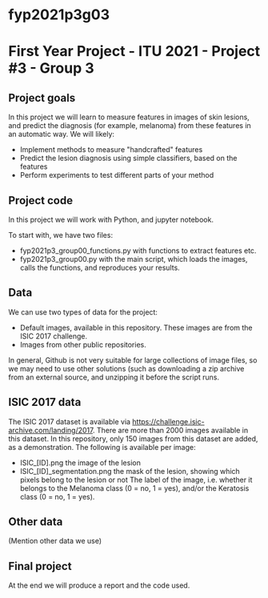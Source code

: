 # fyp2021p3g03
# First Year Project - ITU 2021 - Project #3 - Group 3

## Project goals
In this project we will learn to measure features in images of skin lesions, and predict the diagnosis (for example, melanoma) from these features in an automatic way. We will likely:
* Implement methods to measure "handcrafted" features
* Predict the lesion diagnosis using simple classifiers, based on the features
* Perform experiments to test different parts of your method

## Project code
In this project we will work with Python, and jupyter notebook.

To start with, we have two files:
* fyp2021p3_group00_functions.py with functions to extract features etc.
* fyp2021p3_group00.py with the main script, which loads the images, calls the functions, and reproduces your results.

## Data
We can use two types of data for the project:

* Default images, available in this repository. These images are from the ISIC 2017 challenge.
* Images from other public repositories.

In general, Github is not very suitable for large collections of image files, so we may need to use other solutions (such as downloading a zip archive from an external source, and unzipping it before the script runs.

## ISIC 2017 data
The ISIC 2017 dataset is available via https://challenge.isic-archive.com/landing/2017. There are more than 2000 images available in this dataset. In this repository, only 150 images from this dataset are added, as a demonstration. The following is available per image:
* ISIC_[ID].png the image of the lesion
* ISIC_[ID]\_segmentation.png the mask of the lesion, showing which pixels belong to the lesion or not
The label of the image, i.e. whether it belongs to the Melanoma class (0 = no, 1 = yes), and/or the Keratosis class (0 = no, 1 = yes).

## Other data
(Mention other data we use)

## Final project
At the end we will produce a report and the code used.
